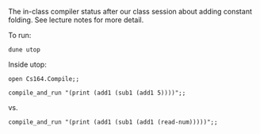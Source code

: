 The in-class compiler status after our class session about adding constant folding.  See lecture notes for more detail.

To run:

`dune utop`

Inside utop:

`open Cs164.Compile;;`

`compile_and_run "(print (add1 (sub1 (add1 5))))";;`

vs.

`compile_and_run "(print (add1 (sub1 (add1 (read-num)))))";;`
